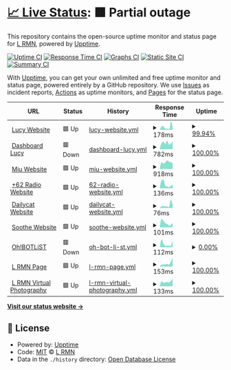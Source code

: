 # [📈 Live Status](https://statuspage.is-a.fun): <!--live status--> **🟧 Partial outage**

This repository contains the open-source uptime monitor and status page for [L RMN](https://statuspage.is-a.fun), powered by [Upptime](https://github.com/upptime/upptime).

[![Uptime CI](https://github.com/lrmn7/statuspage/workflows/Uptime%20CI/badge.svg)](https://github.com/lrmn7/statuspage/actions?query=workflow%3A%22Uptime+CI%22)
[![Response Time CI](https://github.com/lrmn7/statuspage/workflows/Response%20Time%20CI/badge.svg)](https://github.com/lrmn7/statuspage/actions?query=workflow%3A%22Response+Time+CI%22)
[![Graphs CI](https://github.com/lrmn7/statuspage/workflows/Graphs%20CI/badge.svg)](https://github.com/lrmn7/statuspage/actions?query=workflow%3A%22Graphs+CI%22)
[![Static Site CI](https://github.com/lrmn7/statuspage/workflows/Static%20Site%20CI/badge.svg)](https://github.com/lrmn7/statuspage/actions?query=workflow%3A%22Static+Site+CI%22)
[![Summary CI](https://github.com/lrmn7/statuspage/workflows/Summary%20CI/badge.svg)](https://github.com/lrmn7/statuspage/actions?query=workflow%3A%22Summary+CI%22)

With [Upptime](https://upptime.js.org), you can get your own unlimited and free uptime monitor and status page, powered entirely by a GitHub repository. We use [Issues](https://github.com/lrmn7/statuspage/issues) as incident reports, [Actions](https://github.com/lrmn7/statuspage/actions) as uptime monitors, and [Pages](https://statuspage.is-a.fun) for the status page.

<!--start: status pages-->
<!-- This summary is generated by Upptime (https://github.com/upptime/upptime) -->
<!-- Do not edit this manually, your changes will be overwritten -->
<!-- prettier-ignore -->
| URL | Status | History | Response Time | Uptime |
| --- | ------ | ------- | ------------- | ------ |
| <img alt="" src="https://icons.duckduckgo.com/ip3/lucy.is-a.fun.ico" height="13"> [Lucy Website](https://lucy.is-a.fun/) | 🟩 Up | [lucy-website.yml](https://github.com/lrmn7/statuspage/commits/HEAD/history/lucy-website.yml) | <details><summary><img alt="Response time graph" src="./graphs/lucy-website/response-time-week.png" height="20"> 178ms</summary><br><a href="https://statuspage.is-a.fun/history/lucy-website"><img alt="Response time 189" src="https://img.shields.io/endpoint?url=https%3A%2F%2Fraw.githubusercontent.com%2Flrmn7%2Fstatuspage%2FHEAD%2Fapi%2Flucy-website%2Fresponse-time.json"></a><br><a href="https://statuspage.is-a.fun/history/lucy-website"><img alt="24-hour response time 114" src="https://img.shields.io/endpoint?url=https%3A%2F%2Fraw.githubusercontent.com%2Flrmn7%2Fstatuspage%2FHEAD%2Fapi%2Flucy-website%2Fresponse-time-day.json"></a><br><a href="https://statuspage.is-a.fun/history/lucy-website"><img alt="7-day response time 178" src="https://img.shields.io/endpoint?url=https%3A%2F%2Fraw.githubusercontent.com%2Flrmn7%2Fstatuspage%2FHEAD%2Fapi%2Flucy-website%2Fresponse-time-week.json"></a><br><a href="https://statuspage.is-a.fun/history/lucy-website"><img alt="30-day response time 158" src="https://img.shields.io/endpoint?url=https%3A%2F%2Fraw.githubusercontent.com%2Flrmn7%2Fstatuspage%2FHEAD%2Fapi%2Flucy-website%2Fresponse-time-month.json"></a><br><a href="https://statuspage.is-a.fun/history/lucy-website"><img alt="1-year response time 189" src="https://img.shields.io/endpoint?url=https%3A%2F%2Fraw.githubusercontent.com%2Flrmn7%2Fstatuspage%2FHEAD%2Fapi%2Flucy-website%2Fresponse-time-year.json"></a></details> | <details><summary><a href="https://statuspage.is-a.fun/history/lucy-website">99.94%</a></summary><a href="https://statuspage.is-a.fun/history/lucy-website"><img alt="All-time uptime 99.98%" src="https://img.shields.io/endpoint?url=https%3A%2F%2Fraw.githubusercontent.com%2Flrmn7%2Fstatuspage%2FHEAD%2Fapi%2Flucy-website%2Fuptime.json"></a><br><a href="https://statuspage.is-a.fun/history/lucy-website"><img alt="24-hour uptime 100.00%" src="https://img.shields.io/endpoint?url=https%3A%2F%2Fraw.githubusercontent.com%2Flrmn7%2Fstatuspage%2FHEAD%2Fapi%2Flucy-website%2Fuptime-day.json"></a><br><a href="https://statuspage.is-a.fun/history/lucy-website"><img alt="7-day uptime 99.94%" src="https://img.shields.io/endpoint?url=https%3A%2F%2Fraw.githubusercontent.com%2Flrmn7%2Fstatuspage%2FHEAD%2Fapi%2Flucy-website%2Fuptime-week.json"></a><br><a href="https://statuspage.is-a.fun/history/lucy-website"><img alt="30-day uptime 99.99%" src="https://img.shields.io/endpoint?url=https%3A%2F%2Fraw.githubusercontent.com%2Flrmn7%2Fstatuspage%2FHEAD%2Fapi%2Flucy-website%2Fuptime-month.json"></a><br><a href="https://statuspage.is-a.fun/history/lucy-website"><img alt="1-year uptime 99.98%" src="https://img.shields.io/endpoint?url=https%3A%2F%2Fraw.githubusercontent.com%2Flrmn7%2Fstatuspage%2FHEAD%2Fapi%2Flucy-website%2Fuptime-year.json"></a></details>
| <img alt="" src="https://icons.duckduckgo.com/ip3/dash-lucy.is-a.fun.ico" height="13"> [Dashboard Lucy](https://dash-lucy.is-a.fun/) | 🟥 Down | [dashboard-lucy.yml](https://github.com/lrmn7/statuspage/commits/HEAD/history/dashboard-lucy.yml) | <details><summary><img alt="Response time graph" src="./graphs/dashboard-lucy/response-time-week.png" height="20"> 782ms</summary><br><a href="https://statuspage.is-a.fun/history/dashboard-lucy"><img alt="Response time 715" src="https://img.shields.io/endpoint?url=https%3A%2F%2Fraw.githubusercontent.com%2Flrmn7%2Fstatuspage%2FHEAD%2Fapi%2Fdashboard-lucy%2Fresponse-time.json"></a><br><a href="https://statuspage.is-a.fun/history/dashboard-lucy"><img alt="24-hour response time 1015" src="https://img.shields.io/endpoint?url=https%3A%2F%2Fraw.githubusercontent.com%2Flrmn7%2Fstatuspage%2FHEAD%2Fapi%2Fdashboard-lucy%2Fresponse-time-day.json"></a><br><a href="https://statuspage.is-a.fun/history/dashboard-lucy"><img alt="7-day response time 782" src="https://img.shields.io/endpoint?url=https%3A%2F%2Fraw.githubusercontent.com%2Flrmn7%2Fstatuspage%2FHEAD%2Fapi%2Fdashboard-lucy%2Fresponse-time-week.json"></a><br><a href="https://statuspage.is-a.fun/history/dashboard-lucy"><img alt="30-day response time 833" src="https://img.shields.io/endpoint?url=https%3A%2F%2Fraw.githubusercontent.com%2Flrmn7%2Fstatuspage%2FHEAD%2Fapi%2Fdashboard-lucy%2Fresponse-time-month.json"></a><br><a href="https://statuspage.is-a.fun/history/dashboard-lucy"><img alt="1-year response time 715" src="https://img.shields.io/endpoint?url=https%3A%2F%2Fraw.githubusercontent.com%2Flrmn7%2Fstatuspage%2FHEAD%2Fapi%2Fdashboard-lucy%2Fresponse-time-year.json"></a></details> | <details><summary><a href="https://statuspage.is-a.fun/history/dashboard-lucy">100.00%</a></summary><a href="https://statuspage.is-a.fun/history/dashboard-lucy"><img alt="All-time uptime 97.44%" src="https://img.shields.io/endpoint?url=https%3A%2F%2Fraw.githubusercontent.com%2Flrmn7%2Fstatuspage%2FHEAD%2Fapi%2Fdashboard-lucy%2Fuptime.json"></a><br><a href="https://statuspage.is-a.fun/history/dashboard-lucy"><img alt="24-hour uptime 99.99%" src="https://img.shields.io/endpoint?url=https%3A%2F%2Fraw.githubusercontent.com%2Flrmn7%2Fstatuspage%2FHEAD%2Fapi%2Fdashboard-lucy%2Fuptime-day.json"></a><br><a href="https://statuspage.is-a.fun/history/dashboard-lucy"><img alt="7-day uptime 100.00%" src="https://img.shields.io/endpoint?url=https%3A%2F%2Fraw.githubusercontent.com%2Flrmn7%2Fstatuspage%2FHEAD%2Fapi%2Fdashboard-lucy%2Fuptime-week.json"></a><br><a href="https://statuspage.is-a.fun/history/dashboard-lucy"><img alt="30-day uptime 94.75%" src="https://img.shields.io/endpoint?url=https%3A%2F%2Fraw.githubusercontent.com%2Flrmn7%2Fstatuspage%2FHEAD%2Fapi%2Fdashboard-lucy%2Fuptime-month.json"></a><br><a href="https://statuspage.is-a.fun/history/dashboard-lucy"><img alt="1-year uptime 97.44%" src="https://img.shields.io/endpoint?url=https%3A%2F%2Fraw.githubusercontent.com%2Flrmn7%2Fstatuspage%2FHEAD%2Fapi%2Fdashboard-lucy%2Fuptime-year.json"></a></details>
| <img alt="" src="https://icons.duckduckgo.com/ip3/miu.is-a.fun.ico" height="13"> [Miu Website](https://miu.is-a.fun/) | 🟩 Up | [miu-website.yml](https://github.com/lrmn7/statuspage/commits/HEAD/history/miu-website.yml) | <details><summary><img alt="Response time graph" src="./graphs/miu-website/response-time-week.png" height="20"> 918ms</summary><br><a href="https://statuspage.is-a.fun/history/miu-website"><img alt="Response time 770" src="https://img.shields.io/endpoint?url=https%3A%2F%2Fraw.githubusercontent.com%2Flrmn7%2Fstatuspage%2FHEAD%2Fapi%2Fmiu-website%2Fresponse-time.json"></a><br><a href="https://statuspage.is-a.fun/history/miu-website"><img alt="24-hour response time 801" src="https://img.shields.io/endpoint?url=https%3A%2F%2Fraw.githubusercontent.com%2Flrmn7%2Fstatuspage%2FHEAD%2Fapi%2Fmiu-website%2Fresponse-time-day.json"></a><br><a href="https://statuspage.is-a.fun/history/miu-website"><img alt="7-day response time 918" src="https://img.shields.io/endpoint?url=https%3A%2F%2Fraw.githubusercontent.com%2Flrmn7%2Fstatuspage%2FHEAD%2Fapi%2Fmiu-website%2Fresponse-time-week.json"></a><br><a href="https://statuspage.is-a.fun/history/miu-website"><img alt="30-day response time 859" src="https://img.shields.io/endpoint?url=https%3A%2F%2Fraw.githubusercontent.com%2Flrmn7%2Fstatuspage%2FHEAD%2Fapi%2Fmiu-website%2Fresponse-time-month.json"></a><br><a href="https://statuspage.is-a.fun/history/miu-website"><img alt="1-year response time 770" src="https://img.shields.io/endpoint?url=https%3A%2F%2Fraw.githubusercontent.com%2Flrmn7%2Fstatuspage%2FHEAD%2Fapi%2Fmiu-website%2Fresponse-time-year.json"></a></details> | <details><summary><a href="https://statuspage.is-a.fun/history/miu-website">100.00%</a></summary><a href="https://statuspage.is-a.fun/history/miu-website"><img alt="All-time uptime 99.86%" src="https://img.shields.io/endpoint?url=https%3A%2F%2Fraw.githubusercontent.com%2Flrmn7%2Fstatuspage%2FHEAD%2Fapi%2Fmiu-website%2Fuptime.json"></a><br><a href="https://statuspage.is-a.fun/history/miu-website"><img alt="24-hour uptime 100.00%" src="https://img.shields.io/endpoint?url=https%3A%2F%2Fraw.githubusercontent.com%2Flrmn7%2Fstatuspage%2FHEAD%2Fapi%2Fmiu-website%2Fuptime-day.json"></a><br><a href="https://statuspage.is-a.fun/history/miu-website"><img alt="7-day uptime 100.00%" src="https://img.shields.io/endpoint?url=https%3A%2F%2Fraw.githubusercontent.com%2Flrmn7%2Fstatuspage%2FHEAD%2Fapi%2Fmiu-website%2Fuptime-week.json"></a><br><a href="https://statuspage.is-a.fun/history/miu-website"><img alt="30-day uptime 100.00%" src="https://img.shields.io/endpoint?url=https%3A%2F%2Fraw.githubusercontent.com%2Flrmn7%2Fstatuspage%2FHEAD%2Fapi%2Fmiu-website%2Fuptime-month.json"></a><br><a href="https://statuspage.is-a.fun/history/miu-website"><img alt="1-year uptime 99.86%" src="https://img.shields.io/endpoint?url=https%3A%2F%2Fraw.githubusercontent.com%2Flrmn7%2Fstatuspage%2FHEAD%2Fapi%2Fmiu-website%2Fuptime-year.json"></a></details>
| <img alt="" src="https://icons.duckduckgo.com/ip3/62radio.is-a.fun.ico" height="13"> [+62 Radio Website](https://62radio.is-a.fun/) | 🟩 Up | [62-radio-website.yml](https://github.com/lrmn7/statuspage/commits/HEAD/history/62-radio-website.yml) | <details><summary><img alt="Response time graph" src="./graphs/62-radio-website/response-time-week.png" height="20"> 136ms</summary><br><a href="https://statuspage.is-a.fun/history/62-radio-website"><img alt="Response time 214" src="https://img.shields.io/endpoint?url=https%3A%2F%2Fraw.githubusercontent.com%2Flrmn7%2Fstatuspage%2FHEAD%2Fapi%2F62-radio-website%2Fresponse-time.json"></a><br><a href="https://statuspage.is-a.fun/history/62-radio-website"><img alt="24-hour response time 125" src="https://img.shields.io/endpoint?url=https%3A%2F%2Fraw.githubusercontent.com%2Flrmn7%2Fstatuspage%2FHEAD%2Fapi%2F62-radio-website%2Fresponse-time-day.json"></a><br><a href="https://statuspage.is-a.fun/history/62-radio-website"><img alt="7-day response time 136" src="https://img.shields.io/endpoint?url=https%3A%2F%2Fraw.githubusercontent.com%2Flrmn7%2Fstatuspage%2FHEAD%2Fapi%2F62-radio-website%2Fresponse-time-week.json"></a><br><a href="https://statuspage.is-a.fun/history/62-radio-website"><img alt="30-day response time 170" src="https://img.shields.io/endpoint?url=https%3A%2F%2Fraw.githubusercontent.com%2Flrmn7%2Fstatuspage%2FHEAD%2Fapi%2F62-radio-website%2Fresponse-time-month.json"></a><br><a href="https://statuspage.is-a.fun/history/62-radio-website"><img alt="1-year response time 214" src="https://img.shields.io/endpoint?url=https%3A%2F%2Fraw.githubusercontent.com%2Flrmn7%2Fstatuspage%2FHEAD%2Fapi%2F62-radio-website%2Fresponse-time-year.json"></a></details> | <details><summary><a href="https://statuspage.is-a.fun/history/62-radio-website">100.00%</a></summary><a href="https://statuspage.is-a.fun/history/62-radio-website"><img alt="All-time uptime 100.00%" src="https://img.shields.io/endpoint?url=https%3A%2F%2Fraw.githubusercontent.com%2Flrmn7%2Fstatuspage%2FHEAD%2Fapi%2F62-radio-website%2Fuptime.json"></a><br><a href="https://statuspage.is-a.fun/history/62-radio-website"><img alt="24-hour uptime 100.00%" src="https://img.shields.io/endpoint?url=https%3A%2F%2Fraw.githubusercontent.com%2Flrmn7%2Fstatuspage%2FHEAD%2Fapi%2F62-radio-website%2Fuptime-day.json"></a><br><a href="https://statuspage.is-a.fun/history/62-radio-website"><img alt="7-day uptime 100.00%" src="https://img.shields.io/endpoint?url=https%3A%2F%2Fraw.githubusercontent.com%2Flrmn7%2Fstatuspage%2FHEAD%2Fapi%2F62-radio-website%2Fuptime-week.json"></a><br><a href="https://statuspage.is-a.fun/history/62-radio-website"><img alt="30-day uptime 100.00%" src="https://img.shields.io/endpoint?url=https%3A%2F%2Fraw.githubusercontent.com%2Flrmn7%2Fstatuspage%2FHEAD%2Fapi%2F62-radio-website%2Fuptime-month.json"></a><br><a href="https://statuspage.is-a.fun/history/62-radio-website"><img alt="1-year uptime 100.00%" src="https://img.shields.io/endpoint?url=https%3A%2F%2Fraw.githubusercontent.com%2Flrmn7%2Fstatuspage%2FHEAD%2Fapi%2F62-radio-website%2Fuptime-year.json"></a></details>
| <img alt="" src="https://icons.duckduckgo.com/ip3/dailycat.is-a.fun.ico" height="13"> [Dailycat Website](https://dailycat.is-a.fun/) | 🟩 Up | [dailycat-website.yml](https://github.com/lrmn7/statuspage/commits/HEAD/history/dailycat-website.yml) | <details><summary><img alt="Response time graph" src="./graphs/dailycat-website/response-time-week.png" height="20"> 76ms</summary><br><a href="https://statuspage.is-a.fun/history/dailycat-website"><img alt="Response time 114" src="https://img.shields.io/endpoint?url=https%3A%2F%2Fraw.githubusercontent.com%2Flrmn7%2Fstatuspage%2FHEAD%2Fapi%2Fdailycat-website%2Fresponse-time.json"></a><br><a href="https://statuspage.is-a.fun/history/dailycat-website"><img alt="24-hour response time 82" src="https://img.shields.io/endpoint?url=https%3A%2F%2Fraw.githubusercontent.com%2Flrmn7%2Fstatuspage%2FHEAD%2Fapi%2Fdailycat-website%2Fresponse-time-day.json"></a><br><a href="https://statuspage.is-a.fun/history/dailycat-website"><img alt="7-day response time 76" src="https://img.shields.io/endpoint?url=https%3A%2F%2Fraw.githubusercontent.com%2Flrmn7%2Fstatuspage%2FHEAD%2Fapi%2Fdailycat-website%2Fresponse-time-week.json"></a><br><a href="https://statuspage.is-a.fun/history/dailycat-website"><img alt="30-day response time 107" src="https://img.shields.io/endpoint?url=https%3A%2F%2Fraw.githubusercontent.com%2Flrmn7%2Fstatuspage%2FHEAD%2Fapi%2Fdailycat-website%2Fresponse-time-month.json"></a><br><a href="https://statuspage.is-a.fun/history/dailycat-website"><img alt="1-year response time 114" src="https://img.shields.io/endpoint?url=https%3A%2F%2Fraw.githubusercontent.com%2Flrmn7%2Fstatuspage%2FHEAD%2Fapi%2Fdailycat-website%2Fresponse-time-year.json"></a></details> | <details><summary><a href="https://statuspage.is-a.fun/history/dailycat-website">100.00%</a></summary><a href="https://statuspage.is-a.fun/history/dailycat-website"><img alt="All-time uptime 100.00%" src="https://img.shields.io/endpoint?url=https%3A%2F%2Fraw.githubusercontent.com%2Flrmn7%2Fstatuspage%2FHEAD%2Fapi%2Fdailycat-website%2Fuptime.json"></a><br><a href="https://statuspage.is-a.fun/history/dailycat-website"><img alt="24-hour uptime 100.00%" src="https://img.shields.io/endpoint?url=https%3A%2F%2Fraw.githubusercontent.com%2Flrmn7%2Fstatuspage%2FHEAD%2Fapi%2Fdailycat-website%2Fuptime-day.json"></a><br><a href="https://statuspage.is-a.fun/history/dailycat-website"><img alt="7-day uptime 100.00%" src="https://img.shields.io/endpoint?url=https%3A%2F%2Fraw.githubusercontent.com%2Flrmn7%2Fstatuspage%2FHEAD%2Fapi%2Fdailycat-website%2Fuptime-week.json"></a><br><a href="https://statuspage.is-a.fun/history/dailycat-website"><img alt="30-day uptime 100.00%" src="https://img.shields.io/endpoint?url=https%3A%2F%2Fraw.githubusercontent.com%2Flrmn7%2Fstatuspage%2FHEAD%2Fapi%2Fdailycat-website%2Fuptime-month.json"></a><br><a href="https://statuspage.is-a.fun/history/dailycat-website"><img alt="1-year uptime 100.00%" src="https://img.shields.io/endpoint?url=https%3A%2F%2Fraw.githubusercontent.com%2Flrmn7%2Fstatuspage%2FHEAD%2Fapi%2Fdailycat-website%2Fuptime-year.json"></a></details>
| <img alt="" src="https://icons.duckduckgo.com/ip3/soothe.is-a.fun.ico" height="13"> [Soothe Website](https://soothe.is-a.fun/) | 🟩 Up | [soothe-website.yml](https://github.com/lrmn7/statuspage/commits/HEAD/history/soothe-website.yml) | <details><summary><img alt="Response time graph" src="./graphs/soothe-website/response-time-week.png" height="20"> 101ms</summary><br><a href="https://statuspage.is-a.fun/history/soothe-website"><img alt="Response time 153" src="https://img.shields.io/endpoint?url=https%3A%2F%2Fraw.githubusercontent.com%2Flrmn7%2Fstatuspage%2FHEAD%2Fapi%2Fsoothe-website%2Fresponse-time.json"></a><br><a href="https://statuspage.is-a.fun/history/soothe-website"><img alt="24-hour response time 101" src="https://img.shields.io/endpoint?url=https%3A%2F%2Fraw.githubusercontent.com%2Flrmn7%2Fstatuspage%2FHEAD%2Fapi%2Fsoothe-website%2Fresponse-time-day.json"></a><br><a href="https://statuspage.is-a.fun/history/soothe-website"><img alt="7-day response time 101" src="https://img.shields.io/endpoint?url=https%3A%2F%2Fraw.githubusercontent.com%2Flrmn7%2Fstatuspage%2FHEAD%2Fapi%2Fsoothe-website%2Fresponse-time-week.json"></a><br><a href="https://statuspage.is-a.fun/history/soothe-website"><img alt="30-day response time 112" src="https://img.shields.io/endpoint?url=https%3A%2F%2Fraw.githubusercontent.com%2Flrmn7%2Fstatuspage%2FHEAD%2Fapi%2Fsoothe-website%2Fresponse-time-month.json"></a><br><a href="https://statuspage.is-a.fun/history/soothe-website"><img alt="1-year response time 153" src="https://img.shields.io/endpoint?url=https%3A%2F%2Fraw.githubusercontent.com%2Flrmn7%2Fstatuspage%2FHEAD%2Fapi%2Fsoothe-website%2Fresponse-time-year.json"></a></details> | <details><summary><a href="https://statuspage.is-a.fun/history/soothe-website">100.00%</a></summary><a href="https://statuspage.is-a.fun/history/soothe-website"><img alt="All-time uptime 100.00%" src="https://img.shields.io/endpoint?url=https%3A%2F%2Fraw.githubusercontent.com%2Flrmn7%2Fstatuspage%2FHEAD%2Fapi%2Fsoothe-website%2Fuptime.json"></a><br><a href="https://statuspage.is-a.fun/history/soothe-website"><img alt="24-hour uptime 100.00%" src="https://img.shields.io/endpoint?url=https%3A%2F%2Fraw.githubusercontent.com%2Flrmn7%2Fstatuspage%2FHEAD%2Fapi%2Fsoothe-website%2Fuptime-day.json"></a><br><a href="https://statuspage.is-a.fun/history/soothe-website"><img alt="7-day uptime 100.00%" src="https://img.shields.io/endpoint?url=https%3A%2F%2Fraw.githubusercontent.com%2Flrmn7%2Fstatuspage%2FHEAD%2Fapi%2Fsoothe-website%2Fuptime-week.json"></a><br><a href="https://statuspage.is-a.fun/history/soothe-website"><img alt="30-day uptime 100.00%" src="https://img.shields.io/endpoint?url=https%3A%2F%2Fraw.githubusercontent.com%2Flrmn7%2Fstatuspage%2FHEAD%2Fapi%2Fsoothe-website%2Fuptime-month.json"></a><br><a href="https://statuspage.is-a.fun/history/soothe-website"><img alt="1-year uptime 100.00%" src="https://img.shields.io/endpoint?url=https%3A%2F%2Fraw.githubusercontent.com%2Flrmn7%2Fstatuspage%2FHEAD%2Fapi%2Fsoothe-website%2Fuptime-year.json"></a></details>
| <img alt="" src="https://icons.duckduckgo.com/ip3/ohbotlist.hop.sh.ico" height="13"> [Oh!BOTLiST](https://ohbotlist.hop.sh/) | 🟥 Down | [oh-bot-li-st.yml](https://github.com/lrmn7/statuspage/commits/HEAD/history/oh-bot-li-st.yml) | <details><summary><img alt="Response time graph" src="./graphs/oh-bot-li-st/response-time-week.png" height="20"> 112ms</summary><br><a href="https://statuspage.is-a.fun/history/oh-bot-li-st"><img alt="Response time 719" src="https://img.shields.io/endpoint?url=https%3A%2F%2Fraw.githubusercontent.com%2Flrmn7%2Fstatuspage%2FHEAD%2Fapi%2Foh-bot-li-st%2Fresponse-time.json"></a><br><a href="https://statuspage.is-a.fun/history/oh-bot-li-st"><img alt="24-hour response time 217" src="https://img.shields.io/endpoint?url=https%3A%2F%2Fraw.githubusercontent.com%2Flrmn7%2Fstatuspage%2FHEAD%2Fapi%2Foh-bot-li-st%2Fresponse-time-day.json"></a><br><a href="https://statuspage.is-a.fun/history/oh-bot-li-st"><img alt="7-day response time 112" src="https://img.shields.io/endpoint?url=https%3A%2F%2Fraw.githubusercontent.com%2Flrmn7%2Fstatuspage%2FHEAD%2Fapi%2Foh-bot-li-st%2Fresponse-time-week.json"></a><br><a href="https://statuspage.is-a.fun/history/oh-bot-li-st"><img alt="30-day response time 664" src="https://img.shields.io/endpoint?url=https%3A%2F%2Fraw.githubusercontent.com%2Flrmn7%2Fstatuspage%2FHEAD%2Fapi%2Foh-bot-li-st%2Fresponse-time-month.json"></a><br><a href="https://statuspage.is-a.fun/history/oh-bot-li-st"><img alt="1-year response time 719" src="https://img.shields.io/endpoint?url=https%3A%2F%2Fraw.githubusercontent.com%2Flrmn7%2Fstatuspage%2FHEAD%2Fapi%2Foh-bot-li-st%2Fresponse-time-year.json"></a></details> | <details><summary><a href="https://statuspage.is-a.fun/history/oh-bot-li-st">0.00%</a></summary><a href="https://statuspage.is-a.fun/history/oh-bot-li-st"><img alt="All-time uptime 76.16%" src="https://img.shields.io/endpoint?url=https%3A%2F%2Fraw.githubusercontent.com%2Flrmn7%2Fstatuspage%2FHEAD%2Fapi%2Foh-bot-li-st%2Fuptime.json"></a><br><a href="https://statuspage.is-a.fun/history/oh-bot-li-st"><img alt="24-hour uptime 0.00%" src="https://img.shields.io/endpoint?url=https%3A%2F%2Fraw.githubusercontent.com%2Flrmn7%2Fstatuspage%2FHEAD%2Fapi%2Foh-bot-li-st%2Fuptime-day.json"></a><br><a href="https://statuspage.is-a.fun/history/oh-bot-li-st"><img alt="7-day uptime 0.00%" src="https://img.shields.io/endpoint?url=https%3A%2F%2Fraw.githubusercontent.com%2Flrmn7%2Fstatuspage%2FHEAD%2Fapi%2Foh-bot-li-st%2Fuptime-week.json"></a><br><a href="https://statuspage.is-a.fun/history/oh-bot-li-st"><img alt="30-day uptime 64.26%" src="https://img.shields.io/endpoint?url=https%3A%2F%2Fraw.githubusercontent.com%2Flrmn7%2Fstatuspage%2FHEAD%2Fapi%2Foh-bot-li-st%2Fuptime-month.json"></a><br><a href="https://statuspage.is-a.fun/history/oh-bot-li-st"><img alt="1-year uptime 76.16%" src="https://img.shields.io/endpoint?url=https%3A%2F%2Fraw.githubusercontent.com%2Flrmn7%2Fstatuspage%2FHEAD%2Fapi%2Foh-bot-li-st%2Fuptime-year.json"></a></details>
| <img alt="" src="https://icons.duckduckgo.com/ip3/lrmn.is-a.dev.ico" height="13"> [L RMN Page](https://lrmn.is-a.dev/) | 🟩 Up | [l-rmn-page.yml](https://github.com/lrmn7/statuspage/commits/HEAD/history/l-rmn-page.yml) | <details><summary><img alt="Response time graph" src="./graphs/l-rmn-page/response-time-week.png" height="20"> 153ms</summary><br><a href="https://statuspage.is-a.fun/history/l-rmn-page"><img alt="Response time 154" src="https://img.shields.io/endpoint?url=https%3A%2F%2Fraw.githubusercontent.com%2Flrmn7%2Fstatuspage%2FHEAD%2Fapi%2Fl-rmn-page%2Fresponse-time.json"></a><br><a href="https://statuspage.is-a.fun/history/l-rmn-page"><img alt="24-hour response time 398" src="https://img.shields.io/endpoint?url=https%3A%2F%2Fraw.githubusercontent.com%2Flrmn7%2Fstatuspage%2FHEAD%2Fapi%2Fl-rmn-page%2Fresponse-time-day.json"></a><br><a href="https://statuspage.is-a.fun/history/l-rmn-page"><img alt="7-day response time 153" src="https://img.shields.io/endpoint?url=https%3A%2F%2Fraw.githubusercontent.com%2Flrmn7%2Fstatuspage%2FHEAD%2Fapi%2Fl-rmn-page%2Fresponse-time-week.json"></a><br><a href="https://statuspage.is-a.fun/history/l-rmn-page"><img alt="30-day response time 143" src="https://img.shields.io/endpoint?url=https%3A%2F%2Fraw.githubusercontent.com%2Flrmn7%2Fstatuspage%2FHEAD%2Fapi%2Fl-rmn-page%2Fresponse-time-month.json"></a><br><a href="https://statuspage.is-a.fun/history/l-rmn-page"><img alt="1-year response time 154" src="https://img.shields.io/endpoint?url=https%3A%2F%2Fraw.githubusercontent.com%2Flrmn7%2Fstatuspage%2FHEAD%2Fapi%2Fl-rmn-page%2Fresponse-time-year.json"></a></details> | <details><summary><a href="https://statuspage.is-a.fun/history/l-rmn-page">100.00%</a></summary><a href="https://statuspage.is-a.fun/history/l-rmn-page"><img alt="All-time uptime 100.00%" src="https://img.shields.io/endpoint?url=https%3A%2F%2Fraw.githubusercontent.com%2Flrmn7%2Fstatuspage%2FHEAD%2Fapi%2Fl-rmn-page%2Fuptime.json"></a><br><a href="https://statuspage.is-a.fun/history/l-rmn-page"><img alt="24-hour uptime 100.00%" src="https://img.shields.io/endpoint?url=https%3A%2F%2Fraw.githubusercontent.com%2Flrmn7%2Fstatuspage%2FHEAD%2Fapi%2Fl-rmn-page%2Fuptime-day.json"></a><br><a href="https://statuspage.is-a.fun/history/l-rmn-page"><img alt="7-day uptime 100.00%" src="https://img.shields.io/endpoint?url=https%3A%2F%2Fraw.githubusercontent.com%2Flrmn7%2Fstatuspage%2FHEAD%2Fapi%2Fl-rmn-page%2Fuptime-week.json"></a><br><a href="https://statuspage.is-a.fun/history/l-rmn-page"><img alt="30-day uptime 100.00%" src="https://img.shields.io/endpoint?url=https%3A%2F%2Fraw.githubusercontent.com%2Flrmn7%2Fstatuspage%2FHEAD%2Fapi%2Fl-rmn-page%2Fuptime-month.json"></a><br><a href="https://statuspage.is-a.fun/history/l-rmn-page"><img alt="1-year uptime 100.00%" src="https://img.shields.io/endpoint?url=https%3A%2F%2Fraw.githubusercontent.com%2Flrmn7%2Fstatuspage%2FHEAD%2Fapi%2Fl-rmn-page%2Fuptime-year.json"></a></details>
| <img alt="" src="https://icons.duckduckgo.com/ip3/lrmn-vp.site.ico" height="13"> [L RMN Virtual Photography](https://lrmn-vp.site/) | 🟩 Up | [l-rmn-virtual-photography.yml](https://github.com/lrmn7/statuspage/commits/HEAD/history/l-rmn-virtual-photography.yml) | <details><summary><img alt="Response time graph" src="./graphs/l-rmn-virtual-photography/response-time-week.png" height="20"> 133ms</summary><br><a href="https://statuspage.is-a.fun/history/l-rmn-virtual-photography"><img alt="Response time 136" src="https://img.shields.io/endpoint?url=https%3A%2F%2Fraw.githubusercontent.com%2Flrmn7%2Fstatuspage%2FHEAD%2Fapi%2Fl-rmn-virtual-photography%2Fresponse-time.json"></a><br><a href="https://statuspage.is-a.fun/history/l-rmn-virtual-photography"><img alt="24-hour response time 210" src="https://img.shields.io/endpoint?url=https%3A%2F%2Fraw.githubusercontent.com%2Flrmn7%2Fstatuspage%2FHEAD%2Fapi%2Fl-rmn-virtual-photography%2Fresponse-time-day.json"></a><br><a href="https://statuspage.is-a.fun/history/l-rmn-virtual-photography"><img alt="7-day response time 133" src="https://img.shields.io/endpoint?url=https%3A%2F%2Fraw.githubusercontent.com%2Flrmn7%2Fstatuspage%2FHEAD%2Fapi%2Fl-rmn-virtual-photography%2Fresponse-time-week.json"></a><br><a href="https://statuspage.is-a.fun/history/l-rmn-virtual-photography"><img alt="30-day response time 141" src="https://img.shields.io/endpoint?url=https%3A%2F%2Fraw.githubusercontent.com%2Flrmn7%2Fstatuspage%2FHEAD%2Fapi%2Fl-rmn-virtual-photography%2Fresponse-time-month.json"></a><br><a href="https://statuspage.is-a.fun/history/l-rmn-virtual-photography"><img alt="1-year response time 136" src="https://img.shields.io/endpoint?url=https%3A%2F%2Fraw.githubusercontent.com%2Flrmn7%2Fstatuspage%2FHEAD%2Fapi%2Fl-rmn-virtual-photography%2Fresponse-time-year.json"></a></details> | <details><summary><a href="https://statuspage.is-a.fun/history/l-rmn-virtual-photography">100.00%</a></summary><a href="https://statuspage.is-a.fun/history/l-rmn-virtual-photography"><img alt="All-time uptime 99.97%" src="https://img.shields.io/endpoint?url=https%3A%2F%2Fraw.githubusercontent.com%2Flrmn7%2Fstatuspage%2FHEAD%2Fapi%2Fl-rmn-virtual-photography%2Fuptime.json"></a><br><a href="https://statuspage.is-a.fun/history/l-rmn-virtual-photography"><img alt="24-hour uptime 100.00%" src="https://img.shields.io/endpoint?url=https%3A%2F%2Fraw.githubusercontent.com%2Flrmn7%2Fstatuspage%2FHEAD%2Fapi%2Fl-rmn-virtual-photography%2Fuptime-day.json"></a><br><a href="https://statuspage.is-a.fun/history/l-rmn-virtual-photography"><img alt="7-day uptime 100.00%" src="https://img.shields.io/endpoint?url=https%3A%2F%2Fraw.githubusercontent.com%2Flrmn7%2Fstatuspage%2FHEAD%2Fapi%2Fl-rmn-virtual-photography%2Fuptime-week.json"></a><br><a href="https://statuspage.is-a.fun/history/l-rmn-virtual-photography"><img alt="30-day uptime 100.00%" src="https://img.shields.io/endpoint?url=https%3A%2F%2Fraw.githubusercontent.com%2Flrmn7%2Fstatuspage%2FHEAD%2Fapi%2Fl-rmn-virtual-photography%2Fuptime-month.json"></a><br><a href="https://statuspage.is-a.fun/history/l-rmn-virtual-photography"><img alt="1-year uptime 99.97%" src="https://img.shields.io/endpoint?url=https%3A%2F%2Fraw.githubusercontent.com%2Flrmn7%2Fstatuspage%2FHEAD%2Fapi%2Fl-rmn-virtual-photography%2Fuptime-year.json"></a></details>

<!--end: status pages-->

[**Visit our status website →**](https://statuspage.is-a.fun)

## 📄 License

- Powered by: [Upptime](https://github.com/upptime/upptime)
- Code: [MIT](./LICENSE) © [L RMN](https://statuspage.is-a.fun)
- Data in the `./history` directory: [Open Database License](https://opendatacommons.org/licenses/odbl/1-0/)
